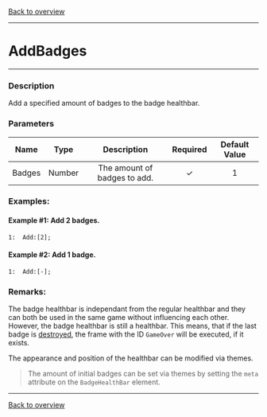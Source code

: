 [Back to overview](index.md)

---
# AddBadges
---
### Description
Add a specified amount of badges to the badge healthbar.

### Parameters

|Name|Type|Description|Required|Default Value|
|:---:|:---:|:---:|:---:|:---:|
|Badges|Number|The amount of badges to add.|✓|1|

### Examples:
#### Example #1: Add 2 badges.
```
1:  Add:[2];
```

#### Example #2: Add 1 badge.
```
1:  Add:[-];
```

### Remarks:
The badge healthbar is independant from the regular healthbar and they can both be used in the same game without influencing each other. However, the badge healthbar is still a healthbar. This means, that if the last badge is [destroyed](DestroyBadges.md), 
the frame with the ID `GameOver` will be executed, if it exists.

The appearance and position of the healthbar can be modified via themes.

> The amount of initial badges can be set via themes by setting the `meta` attribute on the `BadgeHealthBar` element.

---
[Back to overview](index.md)